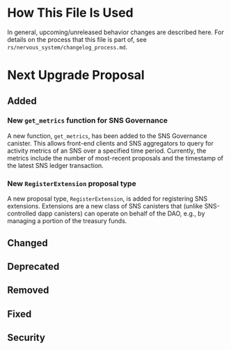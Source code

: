 # How This File Is Used

In general, upcoming/unreleased behavior changes are described here. For details
on the process that this file is part of, see
`rs/nervous_system/changelog_process.md`.


# Next Upgrade Proposal

## Added

### New `get_metrics` function for SNS Governance

A new function, `get_metrics`, has been added to the SNS Governance canister. This allows front-end clients and SNS aggregators to query for activity metrics of an SNS over a specified time period. Currently, the metrics include the number of most-recent proposals and the timestamp of the latest SNS ledger transaction.

### New `RegisterExtension` proposal type

A new proposal type, `RegisterExtension`, is added for registering SNS extensions. 
Extensions are a new class of SNS canisters that (unlike SNS-controlled dapp canisters)
can operate on behalf of the DAO, e.g., by managing a portion of the treasury funds.

## Changed

## Deprecated

## Removed

## Fixed

## Security
